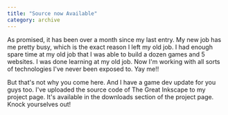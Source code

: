 ```yaml
---
title: "Source now Available"
category: archive
---
```

As promised, it has been over a month since my last entry. My new job has me pretty busy, which is the exact reason I left my old job. I had enough spare time at my old job that I was able to build a dozen games and 5 websites. I was done learning at my old job. Now I'm working with all sorts of technologies I've never been exposed to. Yay me!!

But that's not why you come here. And I have a game dev update for you guys too. I've uploaded the source code of The Great Inkscape to my project page. It's available in the downloads section of the project page. Knock yourselves out!